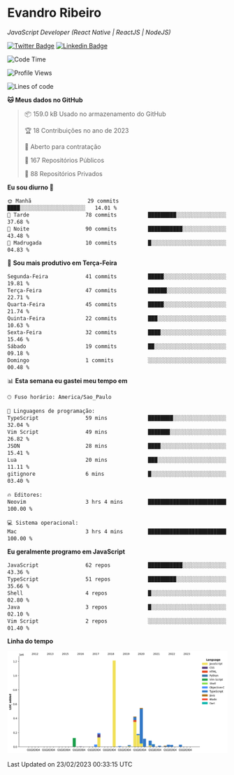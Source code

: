 # Evandro **Ribeiro**

*JavaScript Developer (React Native | ReactJS | NodeJS)*

[![Twitter Badge](https://img.shields.io/badge/-@ribeiroevandro-201B2D?style=flat-square&labelColor=201B2D&logo=twitter&logoColor=white&link=https://twitter.com/ribeiroevandro)](https://twitter.com/ribeiroevandro) 
[![Linkedin Badge](https://img.shields.io/badge/-Evandro%20Ribeiro-201B2D?style=flat-square&logo=Linkedin&logoColor=white&link=https://www.linkedin.com/in/ribeiroevandro)](https://www.linkedin.com/in/ribeiroevandro) 


<!--START_SECTION:waka-->
![Code Time](http://img.shields.io/badge/Code%20Time-3%2C119%20hrs%2039%20mins-blue)

![Profile Views](http://img.shields.io/badge/Visualizac%C3%B5es%20do%20perfil-11-blue)

![Lines of code](https://img.shields.io/badge/Desde%20o%20Hello%20World%20eu%20escrevi-2.8%20million%20linhas%20de%20c%C3%B3digo-blue)

**🐱 Meus dados no GitHub** 

> 📦 159.0 kB Usado no armazenamento do GitHub 
 > 
> 🏆 18 Contribuições no ano de 2023
 > 
> 💼 Aberto para contratação
 > 
> 📜 167 Repositórios Públicos 
 > 
> 🔑 88 Repositórios Privados 
 > 
**Eu sou diurno 🐤** 

```text
🌞 Manhã                  29 commits          ████░░░░░░░░░░░░░░░░░░░░░   14.01 % 
🌆 Tarde                  78 commits          █████████░░░░░░░░░░░░░░░░   37.68 % 
🌃 Noite                  90 commits          ███████████░░░░░░░░░░░░░░   43.48 % 
🌙 Madrugada              10 commits          █░░░░░░░░░░░░░░░░░░░░░░░░   04.83 % 
```
📅 **Sou mais produtivo em Terça-Feira** 

```text
Segunda-Feira            41 commits          █████░░░░░░░░░░░░░░░░░░░░   19.81 % 
Terça-Feira              47 commits          ██████░░░░░░░░░░░░░░░░░░░   22.71 % 
Quarta-Feira             45 commits          █████░░░░░░░░░░░░░░░░░░░░   21.74 % 
Quinta-Feira             22 commits          ███░░░░░░░░░░░░░░░░░░░░░░   10.63 % 
Sexta-Feira              32 commits          ████░░░░░░░░░░░░░░░░░░░░░   15.46 % 
Sábado                   19 commits          ██░░░░░░░░░░░░░░░░░░░░░░░   09.18 % 
Domingo                  1 commits           ░░░░░░░░░░░░░░░░░░░░░░░░░   00.48 % 
```


📊 **Esta semana eu gastei meu tempo em** 

```text
🕑︎ Fuso horário: America/Sao_Paulo

💬 Linguagens de programação: 
TypeScript               59 mins             ████████░░░░░░░░░░░░░░░░░   32.04 % 
Vim Script               49 mins             ███████░░░░░░░░░░░░░░░░░░   26.82 % 
JSON                     28 mins             ████░░░░░░░░░░░░░░░░░░░░░   15.41 % 
Lua                      20 mins             ███░░░░░░░░░░░░░░░░░░░░░░   11.11 % 
gitignore                6 mins              █░░░░░░░░░░░░░░░░░░░░░░░░   03.40 % 

🔥 Editores: 
Neovim                   3 hrs 4 mins        █████████████████████████   100.00 % 

💻 Sistema operacional: 
Mac                      3 hrs 4 mins        █████████████████████████   100.00 % 
```

**Eu geralmente programo em JavaScript** 

```text
JavaScript               62 repos            ███████████░░░░░░░░░░░░░░   43.36 % 
TypeScript               51 repos            █████████░░░░░░░░░░░░░░░░   35.66 % 
Shell                    4 repos             █░░░░░░░░░░░░░░░░░░░░░░░░   02.80 % 
Java                     3 repos             █░░░░░░░░░░░░░░░░░░░░░░░░   02.10 % 
Vim Script               2 repos             ░░░░░░░░░░░░░░░░░░░░░░░░░   01.40 % 
```



**Linha do tempo**

![Lines of Code chart](https://raw.githubusercontent.com/ribeiroevandro/ribeiroevandro/main/assets/bar_graph.png)


 Last Updated on 23/02/2023 00:33:15 UTC
<!--END_SECTION:waka-->
